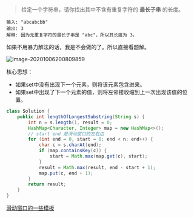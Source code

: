 > 给定一个字符串，请你找出其中不含有重复字符的 **最长子串** 的长度。

```
输入: "abcabcbb"
输出: 3 
解释: 因为无重复字符的最长子串是 "abc"，所以其长度为 3。
```

如果不用暴力解法的话，我是不会做的了。所以直接看题解。

![image-20201006200809859](https://gitee.com/20162180090/piccgo/raw/master/pic/image-20201006200809859.png)





 核心思想：

- 如果set中没有出现下一个元素，则将该元素包含进来。
- 如果set中出现了下一个元素的值，则将左邻接收缩到上一次出现该值的位置。

```java
class Solution {
    public int lengthOfLongestSubstring(String s) {
        int n = s.length(), result = 0;
        HashMap<Character, Integer> map = new HashMap<>();
        // start end 是滑动窗口的左右边
        for (int end = 0, start = 0; end < n; end++) {
            char c = s.charAt(end);
            if (map.containsKey(c)) {
                start = Math.max(map.get(c), start);
            }
            result = Math.max(result, end - start + 1);
            map.put(c, end + 1);
        }
        return result;
    }
}
```







[滑动窗口的一些模板](https://leetcode-cn.com/problems/longest-substring-without-repeating-characters/solution/hua-dong-chuang-kou-by-powcai/)

